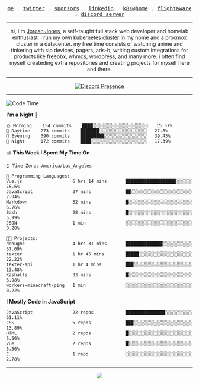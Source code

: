 <p align="center">
  <samp>
    <a href="https://jordanjones.org/">me</a> .
    <a href="https://twitter.com/kashalls">twitter</a> .
    <a href="https://github.com/sponsors/kashalls">sponsors</a> .
    <a href="https://linkedin.com/in/jordpjones">linkedin</a> .
    <a href="https://github.com/kashalls/home-cluster">k8s@home</a> .
    <a href="https://flightaware.com/adsb/stats/user/kashalls">flightaware</a> .
    <a href="https://discord.gg/ctgrp8k">discord server</a>
  </samp>
</p>

---

<p align="center">hi, i'm <a href="https://jordanjones.org/">Jordan Jones</a>, a self-taught full stack web developer and homelab enthusiast. i run my own <a href="https://github.com/kashalls/home-cluster">kubernetes cluster</a> in my home and a proxmox cluster in a datacenter. my free time consists of watching anime and tinkering with sip devices, pagers, ads-b, writing custom integrations for products like freepbx, whmcs, wordpress, and many more. i often find myself createding extra repositories and creating projects for myself here and there. </p>

---
<div align="center">

[![Discord Presence](https://lanyard.cnrad.dev/api/201077739589992448)](https://discord.com/users/201077739589992448)

</div>

---

<!--START_SECTION:waka-->
![Code Time](http://img.shields.io/badge/Code%20Time-1%2C016%20hrs%2014%20mins-blue)

**I'm a Night 🦉** 

```text
🌞 Morning    154 commits    ████░░░░░░░░░░░░░░░░░░░░░   15.57% 
🌆 Daytime    273 commits    ███████░░░░░░░░░░░░░░░░░░   27.6% 
🌃 Evening    390 commits    █████████░░░░░░░░░░░░░░░░   39.43% 
🌙 Night      172 commits    ████░░░░░░░░░░░░░░░░░░░░░   17.39%

```


📊 **This Week I Spent My Time On** 

```text
⌚︎ Time Zone: America/Los_Angeles

💬 Programming Languages: 
Vue.js                   6 hrs 14 mins       ███████████████████░░░░░░   78.6% 
JavaScript               37 mins             ██░░░░░░░░░░░░░░░░░░░░░░░   7.94% 
Markdown                 32 mins             █░░░░░░░░░░░░░░░░░░░░░░░░   6.76% 
Bash                     28 mins             █░░░░░░░░░░░░░░░░░░░░░░░░   5.99% 
JSON                     1 min               ░░░░░░░░░░░░░░░░░░░░░░░░░   0.28%

🐱‍💻 Projects: 
debugmc                  4 hrs 31 mins       ██████████████░░░░░░░░░░░   57.09% 
texter                   1 hr 45 mins        █████░░░░░░░░░░░░░░░░░░░░   22.22% 
texter-api               1 hr 4 mins         ███░░░░░░░░░░░░░░░░░░░░░░   13.48% 
Kashalls                 33 mins             █░░░░░░░░░░░░░░░░░░░░░░░░   6.98% 
workers-minecraft-ping   1 min               ░░░░░░░░░░░░░░░░░░░░░░░░░   0.22%

```

**I Mostly Code in JavaScript** 

```text
JavaScript               22 repos            ███████████████░░░░░░░░░░   61.11% 
CSS                      5 repos             ███░░░░░░░░░░░░░░░░░░░░░░   13.89% 
HTML                     2 repos             █░░░░░░░░░░░░░░░░░░░░░░░░   5.56% 
Vue                      2 repos             █░░░░░░░░░░░░░░░░░░░░░░░░   5.56% 
C                        1 repo              ░░░░░░░░░░░░░░░░░░░░░░░░░   2.78%

```



<!--END_SECTION:waka-->

---

<p align="center">
  <a href="https://github.com/sponsors/kashalls">
    <img src='https://cdn.jsdelivr.net/gh/kashalls/kashalls/sponsors/sponsors.svg'/>
  </a>
</p>
